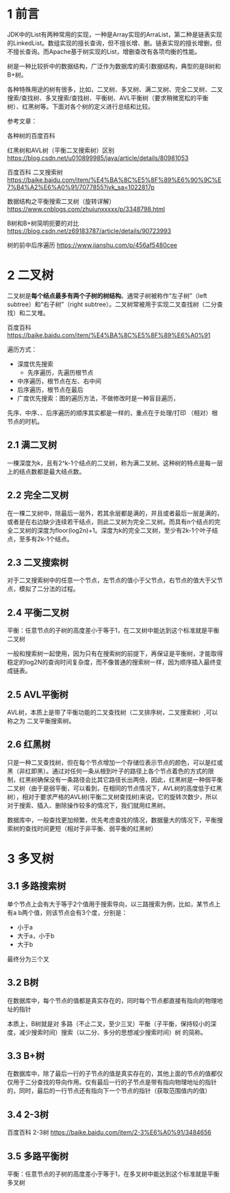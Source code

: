 # 1 前言
JDK中的List有两种常用的实现，一种是Array实现的ArraList，第二种是链表实现的LinkedList。数组实现的擅长查询，但不擅长增、删。链表实现的擅长增删，但不擅长查询。而Apache基于树实现的List，增删查改有各项均衡的性能。

树是一种比较折中的数据结构，广泛作为数据库的索引数据结构，典型的是B树和B+树。

各种特殊用途的树有很多，比如，二叉树、多叉树、满二叉树、完全二叉树、二叉搜索/查找树、多叉搜索/查找树、平衡树、AVL平衡树（要求稍微宽松的平衡树）、红黑树等。下面对各个树的定义进行总结和比较。

参考文章：

各种树的百度百科

红黑树和AVL树（平衡二叉搜索树）区别    https://blog.csdn.net/u010899985/java/article/details/80981053

百度百科 二叉搜索树  https://baike.baidu.com/item/%E4%BA%8C%E5%8F%89%E6%90%9C%E7%B4%A2%E6%A0%91/7077855?ivk_sa=1022817p

数据结构之平衡搜索二叉树（旋转详解）   https://www.cnblogs.com/zhujunxxxxx/p/3348798.html

B树和B+树简明扼要的对比  https://blog.csdn.net/z69183787/article/details/90723993

树的前中后序遍历    https://www.jianshu.com/p/456af5480cee

# 2 二叉树
二叉树是**每个结点最多有两个子树的树结构**。通常子树被称作“左子树”（left subtree）和“右子树”（right subtree）。二叉树常被用于实现二叉查找树（二分查找）和二叉堆。

百度百科 https://baike.baidu.com/item/%E4%BA%8C%E5%8F%89%E6%A0%91

遍历方式：
* 深度优先搜索
    * 先序遍历，先遍历根节点
* 中序遍历，根节点在左、右中间
* 后序遍历，根节点在最后
* 广度优先搜索：图的遍历方法，不做修改时是一种盲目遍历，

先序、中序、、后序遍历的顺序其实都是一样的，重点在于处理/打印  （相对）根 节点的时机。

## 2.1 满二叉树
一棵深度为k，且有2^k-1个结点的二叉树，称为满二叉树。这种树的特点是每一层上的结点数都是最大结点数。



## 2.2 完全二叉树
在一棵二叉树中，除最后一层外，若其余层都是满的，并且或者最后一层是满的，或者是在右边缺少连续若干结点，则此二叉树为完全二叉树。而具有n个结点的完全二叉树的深度为floor(log2n)+1。深度为k的完全二叉树，至少有2k-1个叶子结点，至多有2k-1个结点。

## 2.3 二叉搜索树
对于二叉搜索树中的任意一个节点，左节点的值小于父节点，右节点的值大于父节点，模拟了二分法的过程。

## 2.4 平衡二叉树
平衡：任意节点的子树的高度差小于等于1，在二叉树中能达到这个标准就是平衡二叉树

一般和搜索树一起使用，因为只有在搜索树的前提下，再保证是平衡树，才能取得稳定的log2N的查询时间复杂度，而不像普通的搜索树一样，因为顺序插入最终变成链表。

## 2.5 AVL平衡树
AVL树，本质上是带了平衡功能的二叉查找树（二叉排序树，二叉搜索树）,可以称之为  二叉平衡搜索树。

## 2.6 红黑树
只是一种二叉查找树，但在每个节点增加一个存储位表示节点的颜色，可以是红或黑（非红即黑）。通过对任何一条从根到叶子的路径上各个节点着色的方式的限制，红黑树确保没有一条路径会比其它路径长出两倍，因此，红黑树是一种弱平衡二叉树（由于是弱平衡，可以看到，在相同的节点情况下，AVL树的高度低于红黑树），相对于要求严格的AVL树(平衡二叉树查找树)来说，它的旋转次数少，所以对于搜索、插入、删除操作较多的情况下，我们就用红黑树。

数据库中，一般查找更加频繁，优先考虑查找的情况，数据量大的情况下，平衡搜索树的查找时间更短（相对于非平衡、弱平衡的红黑树）


# 3 多叉树

## 3.1 多路搜索树
单个节点上会有大于等于2个值用于搜索导向，以三路搜索为例，比如，某节点上有a b两个值，则该节点会有3个度，分别是：
* 小于a
* 大于a，小于b
* 大于b

最终分为三个叉


## 3.2 B树
在数据库中，每个节点的值都是真实存在的，同时每个节点都直接有指向的物理地址的指针

本质上，B树就是对  多路（不止二叉，至少三叉）平衡（子平衡，保持较小的深度，减少搜索时间）搜索（以二分、多分的思想减少搜索时间）树 的简称。


## 3.3 B+树
在数据库中，除了最后一行的子节点的值是真实存在的，其他上面的节点的值都仅仅用于二分查找的导向作用。仅有最后一行的子节点是带有指向物理地址的指针的，同时，最后的一行节点还有指向下一个节点的指针（获取范围值内的值）

## 3.4 2-3树
百度百科 2-3树      https://baike.baidu.com/item/2-3%E6%A0%91/3484656


## 3.5 多路平衡树
平衡：任意节点的子树的高度差小于等于1，在多叉树中能达到这个标准就是平衡多叉树
